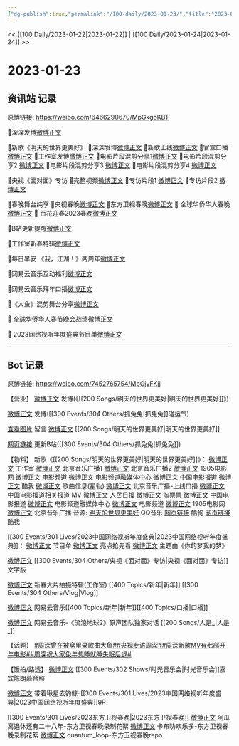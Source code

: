 ```yaml
---
{"dg-publish":true,"permalink":"/100-daily/2023-01-23/","title":"2023-01-23"}
---
```



<< [[100 Daily/2023-01-22\|2023-01-22]] | [[100 Daily/2023-01-24\|2023-01-24]] >>

# 2023-01-23

## 资讯站 记录

原博链接: https://weibo.com/6466290670/MpGkgoKBT

🌟深深发博[微博正文](https://m.weibo.cn/6466290670/4861069460248822)

🌟新歌《明天的世界更美好》
🎇深深发博[微博正文](https://m.weibo.cn/6466290670/4861052821440453)
🎇新歌上线[微博正文](https://m.weibo.cn/6466290670/4860866266927087)
🎇官宣口播[微博正文](https://m.weibo.cn/6466290670/4861022198562973)
🎇工作室发博[微博正文](https://m.weibo.cn/6466290670/4858326628436982)
🎇电影片段混剪分享1[微博正文](https://m.weibo.cn/6466290670/4861030422806609)
🎇电影片段混剪分享2 [微博正文](https://m.weibo.cn/6466290670/4861044605059480)
🎇电影片段混剪分享3 [微博正文](https://m.weibo.cn/6466290670/4861057821311086)
🎇电影片段混剪分享4 [微博正文](https://m.weibo.cn/6466290670/4861058789150415)

🌟央视《面对面》专访
🎇完整视频[微博正文](https://m.weibo.cn/6466290670/4861026534692327)
🎇专访片段1 [微博正文](https://m.weibo.cn/6466290670/4861008948498246)
🎇专访片段2 [微博正文](https://m.weibo.cn/6466290670/4861043689393049)

🌟春晚舞台纯享
🎇央视春晚[微博正文](https://m.weibo.cn/6466290670/4861000631978685)
🎇东方卫视春晚[微博正文](https://m.weibo.cn/6466290670/4861029307384912)
🎇 全球华侨华人春晚[微博正文](https://m.weibo.cn/6466290670/4861033498022531)
🎇 百花迎春2023春晚[微博正文](https://m.weibo.cn/6466290670/4861031866178322)

🌟B站更新提醒[微博正文](https://m.weibo.cn/6466290670/4861003700898239)

🌟工作室新春特辑[微博正文](https://m.weibo.cn/6466290670/4861131355329126)

🌟每日早安
《我，江湖！》两周年[微博正文](https://m.weibo.cn/6466290670/4860983590257193)

🌟网易云音乐互动福利[微博正文](https://m.weibo.cn/6466290670/4861023117641091)

🌟网易云音乐拜年口播[微博正文](https://m.weibo.cn/6466290670/4861026132824604)

🌟《大鱼》混剪舞台分享[微博正文](https://m.weibo.cn/6466290670/4861025621381357)

🌟 全球华侨华人春节晚会战绩[微博正文](https://m.weibo.cn/6466290670/4858662415507437)

🌟 2023网络视听年度盛典节目单[微博正文](https://m.weibo.cn/6466290670/4861106039030601)

---
## Bot 记录

原博链接: https://weibo.com/7452765754/MpGjyFKjj

【营业】
[微博正文](https://m.weibo.cn/1736988591/4861052279852305) 发博(《[[200 Songs/明天的世界更美好\|明天的世界更美好]]》)

[微博正文](https://m.weibo.cn/1736988591/4861067861426482) 发博([[300 Events/304 Others/抓兔兔\|抓兔兔]]碰运气)

[查看图片](https://wx2.sinaimg.cn/large/0088n2Pggy1hadz5rjp08j30tq0umq7a.jpg) 留言 [微博正文](https://m.weibo.cn/2803301701/4861052783958567) [[200 Songs/明天的世界更美好\|明天的世界更美好]]

[网页链接](https://weibo.cn/sinaurl?u=https%3A%2F%2Fb23.tv%2FdmUGYsb) 更新B站([[300 Events/304 Others/抓兔兔\|抓兔兔]])

【物料】
新歌《[[200 Songs/明天的世界更美好\|明天的世界更美好]]》：
[微博正文](https://m.weibo.cn/7478855230/4860861724760477) 工作室
[微博正文](https://m.weibo.cn/1910355794/4860862587737328) 北京音乐广播1
[微博正文](https://m.weibo.cn/1910355794/4860864349346411) 北京音乐广播2
[微博正文](https://m.weibo.cn/1635270132/4860861703262977) 1905电影网
[微博正文](https://m.weibo.cn/2789616391/4860862118501299) 电影频道
[微博正文](https://m.weibo.cn/6495544869/4860861707196643) 电影频道融媒体中心
[微博正文](https://m.weibo.cn/1261788454/4860861707460643) 中国电影报道
[微博正文](https://m.weibo.cn/1738434147/4860861703263101) 酷我
[微博正文](https://m.weibo.cn/6466290670/4860866266927087) 歌曲信息(星轨)
[微博正文](https://m.weibo.cn/1910355794/4861012702924823) 北京音乐广播-上线口播
[微博正文](https://m.weibo.cn/1261788454/4861163458006789) 中国电影报道相关报道
MV
[微博正文](https://m.weibo.cn/2803301701/4861052783958567) 人民日报
[微博正文](https://m.weibo.cn/2095820504/4861034190605289) 淘票票
[微博正文](https://m.weibo.cn/1261788454/4861027789835885) 中国电影报道
[微博正文](https://m.weibo.cn/6495544869/4861027784856456) 电影频道融媒体中心
[微博正文](https://m.weibo.cn/2789616391/4861028519119489) 电影频道
[微博正文](https://m.weibo.cn/1635270132/4861027789309802) 1905电影网
[微博正文](https://m.weibo.cn/1910355794/4861042276700005) 北京音乐广播
音源:
[明天的世界更美好](https://weibo.cn/sinaurl?u=https%3A%2F%2Fi.y.qq.com%2Fv8%2Fplaysong.html%3Fsongid%3D392661556%26source%3Dyqq%26ADTAG%3Dhz_wb_sf%26channelId%3D10081987) QQ音乐
[网页链接](https://weibo.cn/sinaurl?u=https%3A%2F%2Ft3.kugou.com%2Fsong.html%3Fid%3D8jDhxbeB7V3) 酷狗
[网页链接](https://weibo.cn/sinaurl?u=http%3A%2F%2Fm.kuwo.cn%2Fnewh5app%2Fplay_detail%2F259412326) 酷我

[[300 Events/301 Lives/2023中国网络视听年度盛典\|2023中国网络视听年度盛典]]：
[微博正文](https://m.weibo.cn/7408066931/4861103303825268) 节目单
[微博正文](https://m.weibo.cn/7408066931/4861069358534156) 亮点抢先看
[微博正文](https://m.weibo.cn/7408066931/4861046692513699) 主题曲《你的梦我的梦》

[微博正文](https://m.weibo.cn/1314608344/4860978724080344) [[300 Events/304 Others/央视《面对面》专访\|央视《面对面》专访]]文字版

[微博正文](https://m.weibo.cn/7478855230/4861126845928513) 新春大片拍摄特辑(工作室) [[400 Topics/新年\|新年]] [[300 Events/304 Others/Vlog\|Vlog]]

[微博正文](https://m.weibo.cn/1721030997/4860680513258987) 网易云音乐[[400 Topics/新年\|新年]][[400 Topics/口播\|口播]]

[微博正文](https://m.weibo.cn/1721030997/4860695604371759) 网易云音乐-《流浪地球2》原声团队独家对话 [[200 Songs/人是_\|人是_]]

【话题】
[#周深曾在被窝里录歌曲大鱼#](https://s.weibo.com/weibo?q=%23%E5%91%A8%E6%B7%B1%E6%9B%BE%E5%9C%A8%E8%A2%AB%E7%AA%9D%E9%87%8C%E5%BD%95%E6%AD%8C%E6%9B%B2%E5%A4%A7%E9%B1%BC%23)[#央视专访周深#](https://s.weibo.com/weibo?q=%23%E5%A4%AE%E8%A7%86%E4%B8%93%E8%AE%BF%E5%91%A8%E6%B7%B1%23)[#周深新歌MV有七部开年电影#](https://s.weibo.com/weibo?q=%23%E5%91%A8%E6%B7%B1%E6%96%B0%E6%AD%8CMV%E6%9C%89%E4%B8%83%E9%83%A8%E5%BC%80%E5%B9%B4%E7%94%B5%E5%BD%B1%23)[#周深祝大家兔年想睡就睡失眠后退#](https://s.weibo.com/weibo?q=%23%E5%91%A8%E6%B7%B1%E7%A5%9D%E5%A4%A7%E5%AE%B6%E5%85%94%E5%B9%B4%E6%83%B3%E7%9D%A1%E5%B0%B1%E7%9D%A1%E5%A4%B1%E7%9C%A0%E5%90%8E%E9%80%80%23)

【饭拍/路透】
[微博正文](https://m.weibo.cn/2412799535/4861156039070337) [[300 Events/302 Shows/时光音乐会\|时光音乐会]]嘉宾陈朗慕合照

[微博正文](https://m.weibo.cn/3246571812/4861081829252730) 带着啾星去钓鲸-[[300 Events/301 Lives/2023中国网络视听年度盛典\|2023中国网络视听年度盛典]]9P

[[300 Events/301 Lives/2023东方卫视春晚\|2023东方卫视春晚]]
[微博正文](https://m.weibo.cn/2282809525/4860857270142477) 阿瓜离退休还有二十八年-东方卫视春晚录制花絮
[微博正文](https://m.weibo.cn/5373127683/4861098131460732) 卡布叻欢乐多-东方卫视春晚录制花絮
[微博正文](https://m.weibo.cn/6434548795/4860862236197196) quantum_loop-东方卫视春晚repo
